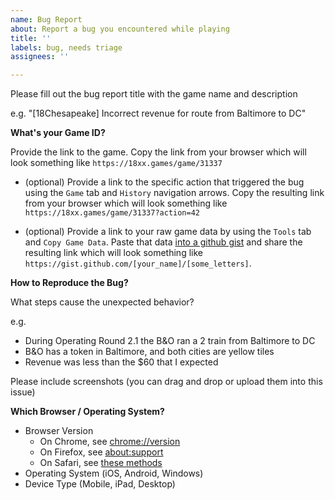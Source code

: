 ```yaml
---
name: Bug Report
about: Report a bug you encountered while playing
title: ''
labels: bug, needs triage
assignees: ''

---
```

Please fill out the bug report title with the game name and description

e.g. "[18Chesapeake] Incorrect revenue for route from Baltimore to DC"

**What's your Game ID?**

Provide the link to the game. Copy the link from your browser which will look something like `https://18xx.games/game/31337`

- (optional) Provide a link to the specific action that triggered the bug using the `Game` tab and `History` navigation arrows. Copy the resulting link from your browser which will look something like `https://18xx.games/game/31337?action=42`

- (optional) Provide a link to your raw game data by using the `Tools` tab and `Copy Game Data`. Paste that data [into a github gist](https://gist.github.com/) and share the resulting link which will look something like `https://gist.github.com/[your_name]/[some_letters]`.

**How to Reproduce the Bug?**

What steps cause the unexpected behavior?

e.g.
- During Operating Round 2.1 the B&O ran a 2 train from Baltimore to DC
- B&O has a token in Baltimore, and both cities are yellow tiles
- Revenue was less than the $60 that I expected

Please include screenshots (you can drag and drop or upload them into this issue)

**Which Browser / Operating System?**
- Browser Version
  - On Chrome, see [chrome://version](chrome://version)
  - On Firefox, see [about:support](about:support)
  - On Safari, see [these methods](https://www.lifewire.com/check-the-version-number-of-safari-446563)
- Operating System (iOS, Android, Windows)
- Device Type (Mobile, iPad, Desktop)

